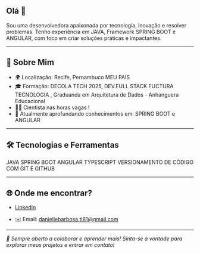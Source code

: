 ## Olá 👋


Sou uma desenvolvedora apaixonada por tecnologia, inovação e resolver problemas. Tenho experiência em JAVA, Framework SPRING BOOT e ANGULAR, com foco em criar soluções práticas e impactantes.

---

## 🚀 Sobre Mim

- 🌍 Localização: Recife, Pernambuco MEU PAÍS 
- 🎓 Formação: DECOLA TECH 2025, DEV.FULL STACK FUCTURA TECNOLOGIA , Graduanda em Arquitetura de Dados - Anhanguera Educacional
- 🚀😊 Cientista nas horas vagas ! 
- 🌱 Atualmente aprofundando conhecimentos em: SPRING BOOT e ANGULAR



---

## 🛠️ Tecnologias e Ferramentas

JAVA
SPRING BOOT 
ANGULAR
TYPESCRIPT
VERSIONAMENTO DE CÓDIGO COM GIT E GITHUB 

---


## 🌐 Onde me encontrar?

- [LinkedIn](https://www.linkedin.com/in/danielle-barbosa-dev-java)  

- ✉️ Email: daniellebarbosa.ti81@gmail.com

---

*🚀 Sempre aberto a colaborar e aprender mais! Sinta-se à vontade para explorar meus projetos e entrar em contato!*




